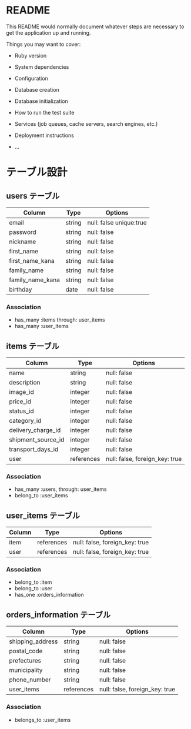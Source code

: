 # README

This README would normally document whatever steps are necessary to get the
application up and running.

Things you may want to cover:

* Ruby version

* System dependencies

* Configuration

* Database creation

* Database initialization

* How to run the test suite

* Services (job queues, cache servers, search engines, etc.)

* Deployment instructions

* ...
# テーブル設計

## users テーブル

| Column           | Type       | Options                 |
| ---------------- | ---------- | ----------------------- |
| email            | string     | null: false unique:true |
| password         | string     | null: false             |
| nickname         | string     | null: false             |
| first_name       | string     | null: false             |
| first_name_kana  | string     | null: false             |
| family_name      | string     | null: false             |
| family_name_kana | string     | null: false             |
| birthday         | date       | null: false             |


### Association

- has_many :items through: user_items
- has_many :user_items


## items テーブル

| Column              | Type        | Options                        |
| --------------------| ----------- | ------------------------------ |
| name                | string      | null: false                    |
| description         | string      | null: false                    |
| image_id            | integer     | null: false                    |
| price_id            | integer     | null: false                    |
| status_id           | integer     | null: false                    |
| category_id         | integer     | null: false                    |
| delivery_charge_id  | integer     | null: false                    |
| shipment_source_id  | integer     | null: false                    |
| transport_days_id   | integer     | null: false                    |
| user                | references  | null: false, foreign_key: true |

### Association


- has_many :users, through: user_items
- belong_to :user_items




## user_items テーブル

| Column  | Type       | Options                        |
| ------- | ---------- | ------------------------------ |
| item    | references | null: false, foreign_key: true |
| user    | references | null: false, foreign_key: true |

### Association

- belong_to :item
- belong_to :user
- has_one :orders_information


## orders_information テーブル

| Column                 | Type        | Options                        |
| ---------------------- | ----------- | ------------------------------ |
| shipping_address       | string      | null: false                    |
| postal_code            | string      | null: false                    |
| prefectures            | string      | null: false                    |
| municipality           | string      | null: false                    |
| phone_number           | string      | null: false                    |
| user_items             | references  | null: false, foreign_key: true |



### Association

- belongs_to :user_items



